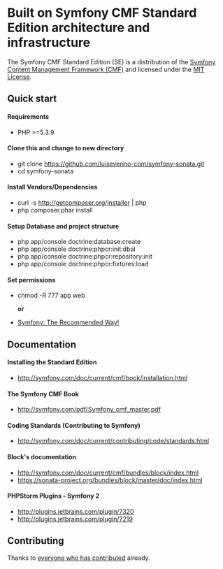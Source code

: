 # Built on Symfony CMF Standard Edition architecture and infrastructure

The Symfony CMF Standard Edition (SE) is a distribution of the
[Symfony Content Management Framework (CMF)](http://cmf.symfony.com/)
and licensed under the [MIT License](LICENSE).

## Quick start

#### Requirements

* PHP >=5.3.9

#### Clone this and change to new directory
- git clone https://github.com/luiseverino-com/symfony-sonata.git
- cd symfony-sonata

#### Install Vendors/Dependencies
- curl -s http://getcomposer.org/installer | php
- php composer.phar install

#### Setup Database and project structure
- php app/console doctrine:database:create
- php app/console doctrine:phpcr:init:dbal
- php app/console doctrine:phpcr:repository:init
- php app/console doctrine:phpcr:fixtures:load

#### Set permissions
- chmod -R 777 app web

    **or**

- [Symfony: The Recommended Way!](http://symfony.com/doc/current/book/installation.html#book-installation-permissions)  
      
  
  
## Documentation

#### Installing the Standard Edition
 - http://symfony.com/doc/current/cmf/book/installation.html

#### The Symfony CMF Book
 - http://symfony.com/pdf/Symfony_cmf_master.pdf  

#### Coding Standards (Contributing to Symfony)  
 - http://symfony.com/doc/current/contributing/code/standards.html  

#### Block's documentation
 - http://symfony.com/doc/current/cmf/bundles/block/index.html  
 - https://sonata-project.org/bundles/block/master/doc/index.html

#### PHPStorm Plugins - Symfony 2 
 - http://plugins.jetbrains.com/plugin/7320
 - http://plugins.jetbrains.com/plugin/7219



## Contributing
Thanks to
[everyone who has contributed](https://github.com/symfony-cmf/standard-edition/contributors) already.
